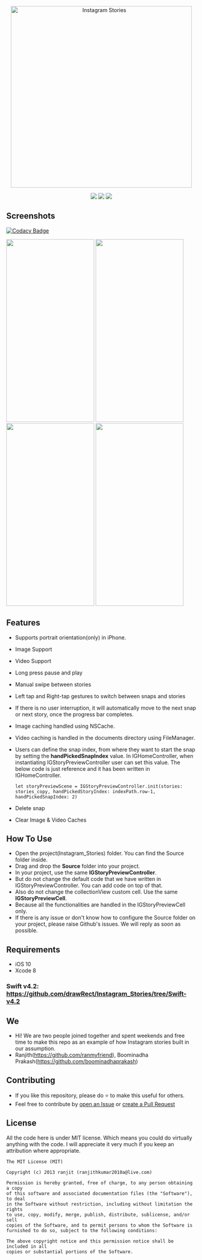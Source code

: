 <p align="center">
    <img src="logo.png" width="480” max-width="90%" alt="Instagram Stories" />
</p>
                                                                           
<p align="center">
     <img src="https://img.shields.io/cocoapods/l/BadgeSwift.svg?style=flat" />
    <img src="https://img.shields.io/badge/language-Swift%205.0-orange.svg" />
    <img src="https://img.shields.io/badge/platforms-iOS-cc9c00.svg" />
</p>


## Screenshots

[![Codacy Badge](https://api.codacy.com/project/badge/Grade/cbf93e2e9c2c4032a1cbe7aee31a2db5)](https://app.codacy.com/gh/drawRect/Instagram_Stories?utm_source=github.com&utm_medium=referral&utm_content=drawRect/Instagram_Stories&utm_campaign=Badge_Grade_Dashboard)

<img src="https://github.com/drawRect/Instagram_Stories/blob/master/InstagramStories/Sample%20Screenshots/ig_home.png" width="233" height="483"> <img src="https://github.com/drawRect/Instagram_Stories/blob/master/InstagramStories/Sample%20Screenshots/snap_delete.png" width="233" height="483"> <img src="https://github.com/drawRect/Instagram_Stories/blob/master/InstagramStories/Sample%20Screenshots/demo.gif" width="233" height="483"> <img src="https://github.com/drawRect/Instagram_Stories/blob/master/InstagramStories/Sample%20Screenshots/xr-2.png" width="233" height="483">

## Features
* Supports portrait orientation(only) in iPhone.
* Image Support
* Video Support
* Long press pause and play
* Manual swipe between stories
* Left tap and Right-tap gestures to switch between snaps and stories
* If there is no user interruption, it will automatically move to the next snap or next story, once the progress bar completes.
* Image caching handled using NSCache.
* Video caching is handled in the documents directory using FileManager.
* Users can define the snap index, from where they want to start the snap by setting the **handPickedSnapIndex** value. In IGHomeController, when instantiating IGStoryPreviewController user can set this value. The below code is just reference and it has been written in IGHomeController.
    
    `let storyPreviewScene = IGStoryPreviewController.init(stories: stories_copy, handPickedStoryIndex: indexPath.row-1,  handPickedSnapIndex: 2)`
* Delete snap
* Clear Image & Video Caches

## How To Use
* Open the project(Instagram_Stories) folder. You can find the Source folder inside.
* Drag and drop the **Source** folder into your project.
* In your project, use the same **IGStoryPreviewController**.
* But do not change the default code that we have written in IGStoryPreviewController. You can add code on top of that.
* Also do not change the collectionView custom cell. Use the same **IGStoryPreviewCell**.
* Because all the functionalities are handled in the IGStoryPreviewCell only.
* If there is any issue or don't know how to configure the Source folder on your project, please raise Github's issues. We will reply as soon as possible.

## Requirements
* iOS 10
* Xcode 8

### Swift v4.2: https://github.com/drawRect/Instagram_Stories/tree/Swift-v4.2

## We
* Hi! We are two people joined together and spent weekends and free time to make this repo as an example of how Instagram stories built in our assumption.
* Ranjith(https://github.com/ranmyfriend), Boominadha Prakash(https://github.com/boominadhaprakash)

## Contributing
* If you like this repository, please do :star: to make this useful for others.
* Feel free to contribute by [open an Issue](https://github.com/drawRect/Instagram_Stories/issues/new/choose) or [create a Pull Request](https://github.com/drawRect/Instagram_Stories/pull/new)

## License

All the code here is under MIT license. Which means you could do virtually anything with the code.
I will appreciate it very much if you keep an attribution where appropriate.

    The MIT License (MIT)
    
    Copyright (c) 2013 ranjit (ranjithkumar2010a@live.com)
    
    Permission is hereby granted, free of charge, to any person obtaining a copy
    of this software and associated documentation files (the "Software"), to deal
    in the Software without restriction, including without limitation the rights
    to use, copy, modify, merge, publish, distribute, sublicense, and/or sell
    copies of the Software, and to permit persons to whom the Software is
    furnished to do so, subject to the following conditions:
    
    The above copyright notice and this permission notice shall be included in all
    copies or substantial portions of the Software.
